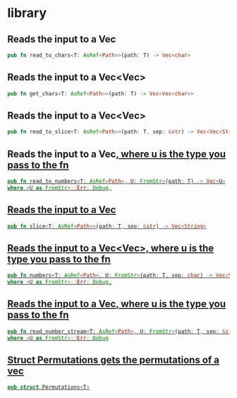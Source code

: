 # library

## Reads the input to a Vec<char>
``` rust
pub fn read_to_chars<T: AsRef<Path>>(path: T) -> Vec<char>
```

## Reads the input to a Vec<Vec<char>>
``` rust
pub fn get_chars<T: AsRef<Path>>(path: T) -> Vec<Vec<char>>
```

## Reads the input to a Vec<Vec<String>>
``` rust
pub fn read_to_slice<T: AsRef<Path>>(path: T, sep: &str) -> Vec<Vec<String>> {
```

## Reads the input to a Vec<U>, where u is the type you pass to the fn
``` rust
pub fn read_to_numbers<T: AsRef<Path>, U: FromStr>(path: T) -> Vec<U>
where <U as FromStr>::Err: Debug,
```

## Reads the input to a Vec<String>
``` rust
pub fn slice<T: AsRef<Path>>(path: T, sep: &str) -> Vec<String>
```

## Reads the input to a Vec<Vec<U>>, where u is the type you pass to the fn
``` rust
pub fn numbers<T: AsRef<Path>, U: FromStr>(path: T, sep: char) -> Vec<Vec<U>> 
where <U as FromStr>::Err: Debug,
```

## Reads the input to a Vec<U>, where u is the type you pass to the fn
``` rust
pub fn read_number_stream<T: AsRef<Path>, U: FromStr>(path: T, sep: &str) -> Vec<U> 
where <U as FromStr>::Err: Debug
```

## Struct Permutations gets the permutations of a vec
``` rust 
pub struct Permutations<T>
```